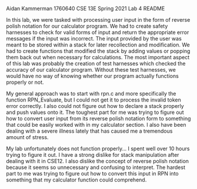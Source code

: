 Aidan Kammerman
1760640
CSE 13E Spring 2021
Lab 4 README

In this lab, we were tasked with processing user input in the form of 
reverse polish notation for our calculator program. We had to create safety harnesses 
to check for valid forms of input and return the appropriate error messages if the input 
was incorrect. The input provided by the user was meant to be stored within a stack for 
later recollection and modification. We had to create functions that modified the stack by 
adding values or popping them back out when necessary for calculations. The most important aspect
of this lab was probably the creation of test harnesses which checked the accuracy of our calculator
program. Without these test harnesses, we would have no way of knowing whether our program actually 
functions properly or not.

My general approach was to start with rpn.c and more specifically the function RPN_Evaluate, but I could
not get it to process the invalid token error correctly. I also could not figure out how to declare a stack properly and 
push values onto it. The toughest part for me was trying to figure out how to convert user input from its reverse polish
notation form to something that could be easily worked with in my calculator section. I also have been dealing with a 
severe illness lately that has caused me a tremendous amount of stress. 

My lab unfortunately does not function properly... I spent well over 10 hours trying to figure it out.
I have a strong dislike for stack manipulation after dealing with it in CSE12. I also dislike the concept 
of reverse polish notation because it seems so unnecessary and confusing to interpret. The hardest part 
to me was trying to figure out how to convert this input in RPN into something that my calculator function 
could comprehend. 